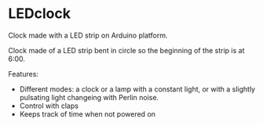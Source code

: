 # LEDclock
Clock made with a LED strip on Arduino platform.  

Clock made of a LED strip bent in circle so the beginning of the strip is at 6:00. 

Features: 
* Different modes: a clock or a lamp with a constant light, or with a slightly pulsating light changeing with Perlin noise.
* Control with claps
* Keeps track of time when not powered on
